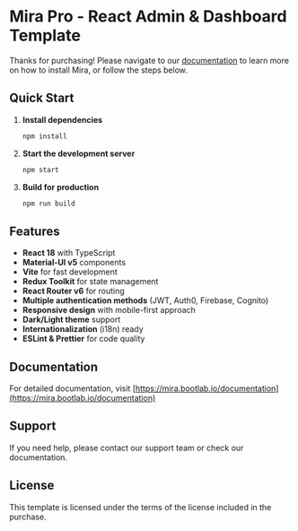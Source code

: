 # Mira Pro - React Admin & Dashboard Template

Thanks for purchasing! Please navigate to our [documentation](https://mira.bootlab.io/documentation/getting-started) to learn more on how to install Mira, or follow the steps below.

## Quick Start

1. **Install dependencies**
   ```bash
   npm install
   ```

2. **Start the development server**
   ```bash
   npm start
   ```

3. **Build for production**
   ```bash
   npm run build
   ```

## Features

- **React 18** with TypeScript
- **Material-UI v5** components
- **Vite** for fast development
- **Redux Toolkit** for state management
- **React Router v6** for routing
- **Multiple authentication methods** (JWT, Auth0, Firebase, Cognito)
- **Responsive design** with mobile-first approach
- **Dark/Light theme** support
- **Internationalization** (i18n) ready
- **ESLint & Prettier** for code quality

## Documentation

For detailed documentation, visit [https://mira.bootlab.io/documentation](https://mira.bootlab.io/documentation)

## Support

If you need help, please contact our support team or check our documentation.

## License

This template is licensed under the terms of the license included in the purchase.
